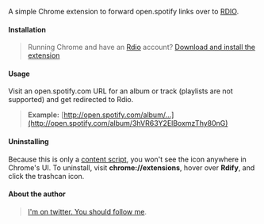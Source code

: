 A simple Chrome extension to forward open.spotify links over to [RDIO](http://rdio.com).

#### Installation
> Running Chrome and have an [Rdio](http://rdio.com) account? [Download and install the extension](http://elihorne.com/rdify/)

#### Usage
Visit an open.spotify.com URL for an album or track (playlists are not supported) and get redirected to Rdio.

> **Example:** [http://open.spotify.com/album/...](http://open.spotify.com/album/3hVR63Y2ElBoxmzThy80nG)

#### Uninstalling
Because this is only a [content script](http://code.google.com/chrome/extensions/content_scripts.html), you won't see the icon anywhere in Chrome's UI. To uninstall, visit **chrome://extensions**, hover over **Rdify**, and click the trashcan icon.

#### About the author
> [I'm on twitter. You should follow me](http://twitter.com/elihorne).